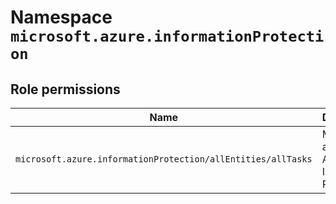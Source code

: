 # Namespace `microsoft.azure.informationProtection`
## Role permissions
|Name|Description|Privileged|
|-|-|-|
|`microsoft.azure.informationProtection/allEntities/allTasks`|Manage all aspects of Azure Information Protection|False|
